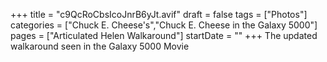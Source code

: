 +++
title = "c9QcRoCbsIcoJnrB6yJt.avif"
draft = false
tags = ["Photos"]
categories = ["Chuck E. Cheese's","Chuck E. Cheese in the Galaxy 5000"]
pages = ["Articulated Helen Walkaround"]
startDate = ""
+++
The updated walkaround seen in the Galaxy 5000 Movie
